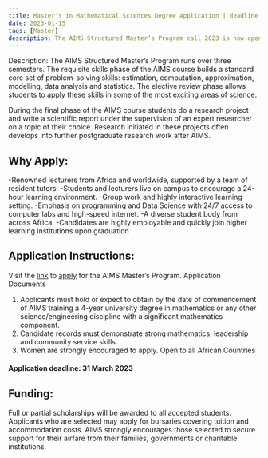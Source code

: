 ```yaml
---
title: Master’s in Mathematical Sciences Degree Application | deadline March 31, 2023
date: 2023-01-15
tags: [Master]
description: The AIMS Structured Master’s Program call 2023 is now open.
---
```

Description:
The AIMS Structured Master’s Program runs over three semesters. The requisite skills phase of the AIMS course builds a standard core set of problem-solving skills: estimation, computation, approximation, modelling, data analysis and statistics. The elective review phase allows students to apply these skills in some of the most exciting areas of science.

During the final phase of the AIMS course students do a research project and write a scientific report under the supervision of an expert researcher on a topic of their choice. Research initiated in these projects often develops into further postgraduate research work after AIMS.

## Why Apply:
-Renowned lecturers from Africa and worldwide, supported by a team of resident tutors.
-Students and lecturers live on campus to encourage a 24-hour learning environment.
-Group work and highly interactive learning setting.
-Emphasis on programming and Data Science with 24/7 access to computer labs and high-speed internet.
-A diverse student body from across Africa.
-Candidates are highly employable and quickly join higher learning institutions upon graduation

## Application Instructions:

Visit the [link](https://nexteinstein.org/application/aims-masters-degree/) to [apply](https://applications.nexteinstein.org/appl-prev.php?appltype=MasterIntake) for the AIMS Master’s Program.
Application Documents
1) Applicants must hold or expect to obtain by the date of commencement of AIMS training a 4-year university degree in mathematics or any other science/engineering discipline with a significant mathematics component.
2) Candidate records must demonstrate strong mathematics, leadership and community service skills.
3) Women are strongly encouraged to apply. Open to all African Countries

#### Application deadline: 31 March 2023

## Funding: 
Full or partial scholarships will be awarded to all accepted students. Applicants who are selected may apply for bursaries covering tuition and accommodation costs. AIMS strongly encourages those selected to secure support for their airfare from their families, governments or charitable institutions.
